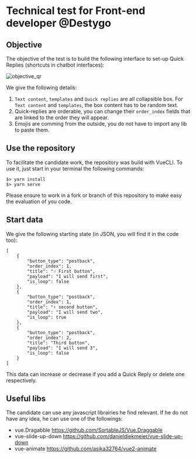 # Technical test for Front-end developer @Destygo

## Objective

The objective of the test is to build the following interface to set-up Quick Replies (shortcuts in chatbot interfaces):

![objective_qr](https://s3.eu-central-1.amazonaws.com/destygo-public/assets/img/images/QuickRepliesObjective.jpg)

We give the following details:
1. `Text content`, `templates` and `Quick replies` are all collapsible box. For `Text content` and `templates`, the box content has to be random text.
2. Quick-replies are orderable, you can change their `order_index` fields that are linked to the order they will appear.
3. Emojis are comming from the outside, you do not have to import any lib to paste them.

## Use the repository

To facilitate the candidate work, the repository was build with VueCLI. To use it, just start in your terminal the following commands:
```
$> yarn install
$> yarn serve
```

Please ensure to work in a fork or branch of this repository to make easy the evaluation of you code.

## Start data

We give the following starting state (in JSON, you will find it in the code too):
```
[
    {
        "button_type": "postback",
        "order_index": 1,
        "title": "☝️ First button",
        "payload": "I will send first",
        "is_loop": false
    },
    {
        "button_type": "postback",
        "order_index": 1,
        "title": "✌️ second button",
        "payload": "I will send two",
        "is_loop": true
    },
    {
        "button_type": "postback",
        "order_index": 2,
        "title": "Third button",
        "payload": "I will send 3",
        "is_loop": false
    }
]
```

This data can increase or decrease if you add a Quick Reply or delete one respectively.

## Useful libs

The candidate can use any javascript librairies he find relevant. If he do not have any idea, he can use one of the followings:
- vue.Dragabble https://github.com/SortableJS/Vue.Draggable
- vue-slide-up-down https://github.com/danieldiekmeier/vue-slide-up-down
- vue-animate https://github.com/asika32764/vue2-animate
